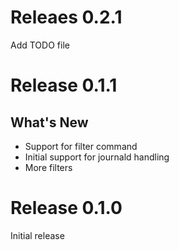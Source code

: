 # Releaes 0.2.1

Add TODO file

# Release 0.1.1

## What's New

* Support for filter command
* Initial support for journald handling
* More filters

# Release 0.1.0

Initial release
